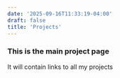 ```yaml
---
date: '2025-09-16T11:33:19-04:00'
draft: false
title: 'Projects'
---
```


### This is the main project page

It will contain links to all my projects